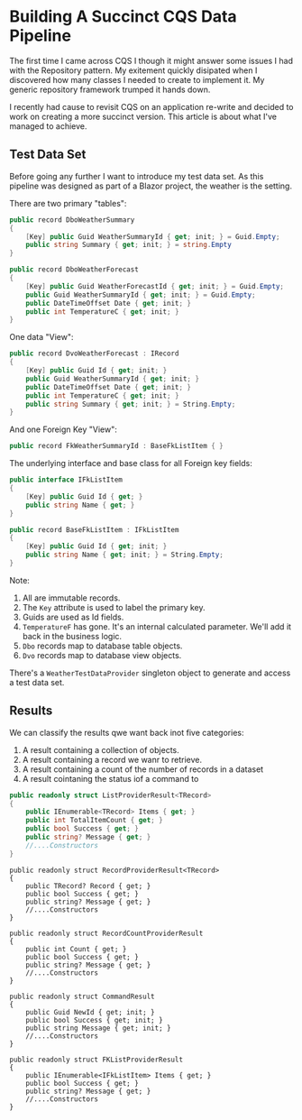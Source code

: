 # Building A Succinct CQS Data Pipeline

The first time I came across CQS I though it might answer some issues I had with the Repository pattern.  My exitement quickly disipated when I discovered how many classes I needed to create to implement it.  My generic repository framework trumped it hands down.

I recently had cause to revisit CQS on an application re-write and decided to work on creating a more succinct version.  This article is about what I've managed to achieve.

## Test Data Set

Before going any further I want to introduce my test data set.  As this pipeline was designed as part of a Blazor project, the weather is the setting.

There are two primary "tables":

```csharp
public record DboWeatherSummary 
{
    [Key] public Guid WeatherSummaryId { get; init; } = Guid.Empty;
    public string Summary { get; init; } = string.Empty
}
```

```csharp
public record DboWeatherForecast 
{
    [Key] public Guid WeatherForecastId { get; init; } = Guid.Empty;
    public Guid WeatherSummaryId { get; init; } = Guid.Empty;
    public DateTimeOffset Date { get; init; }
    public int TemperatureC { get; init; }
}
```

One data "View":

```csharp
public record DvoWeatherForecast : IRecord
{
    [Key] public Guid Id { get; init; }
    public Guid WeatherSummaryId { get; init; }
    public DateTimeOffset Date { get; init; }
    public int TemperatureC { get; init; }
    public string Summary { get; init; } = String.Empty;
}
```

And one Foreign Key "View":

```csharp
public record FkWeatherSummaryId : BaseFkListItem { }
```

The underlying interface and base class for all Foreign key fields:

```csharp
public interface IFkListItem
{
    [Key] public Guid Id { get; }
    public string Name { get; }
}

public record BaseFkListItem : IFkListItem
{
    [Key] public Guid Id { get; init; }
    public string Name { get; init; } = String.Empty;
}
```

Note:

1. All are immutable records.
2. The `Key` attribute is used to label the primary key.
3. Guids are used as Id fields.
4. `TemperatureF` has gone.  It's an internal calculated parameter.  We'll add it back in the business logic.
5. `Dbo` records map to database table objects.
6. `Dvo` records map to database view objects.

There's a `WeatherTestDataProvider` singleton object to generate and access a test data set.

## Results

We can classify the results qwe want back inot five categories:

1. A result containing a collection of objects.
2. A result containing a record we wanr to retrieve.
3. A result containing a count of the number of records in a dataset
4. A result cointaning the status iof a command to  


```csharp
public readonly struct ListProviderResult<TRecord>
{
    public IEnumerable<TRecord> Items { get; }
    public int TotalItemCount { get; }
    public bool Success { get; }
    public string? Message { get; }
    //....Constructors
}
```
```csaharp
public readonly struct RecordProviderResult<TRecord>
{
    public TRecord? Record { get; }
    public bool Success { get; }
    public string? Message { get; }
    //....Constructors
}
```
```csaharp
public readonly struct RecordCountProviderResult
{
    public int Count { get; }
    public bool Success { get; }
    public string? Message { get; }
    //....Constructors
}
```
```csaharp
public readonly struct CommandResult
{
    public Guid NewId { get; init; }
    public bool Success { get; init; }
    public string Message { get; init; }
    //....Constructors
}
```
```csaharp
public readonly struct FKListProviderResult
{
    public IEnumerable<IFkListItem> Items { get; }
    public bool Success { get; }
    public string? Message { get; }
    //....Constructors
}
```



